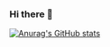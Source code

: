 ### Hi there 👋

[![Anurag's GitHub stats](https://github-readme-stats.vercel.app/api?username=dmalagueta&theme=highcontrast&show_icons=true)](https://github.com/anuraghazra/github-readme-stats)
